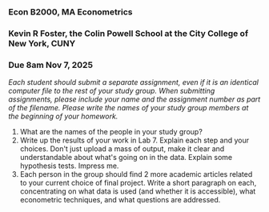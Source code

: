 
  
### Econ B2000, MA Econometrics
### Kevin R Foster, the Colin Powell School at the City College of New York, CUNY
### Due 8am Nov 7, 2025


*Each student should submit a separate assignment, even if it is an identical computer file to the rest of your study group. When submitting assignments, please include your name and the assignment number as part of the filename. Please write the names of your study group members at the beginning of your homework.*


1. What are the names of the people in your study group?
2. Write up the results of your work in Lab 7. Explain each step and your choices. Don't just upload a mass of output, make it clear and understandable about what's going on in the data. Explain some hypothesis tests. Impress me.
3. Each person in the group should find 2 more academic articles related to your current choice of final project. Write a short paragraph on each, concentrating on what data is used (and whether it is accessible), what econometric techniques, and what questions are addressed.

